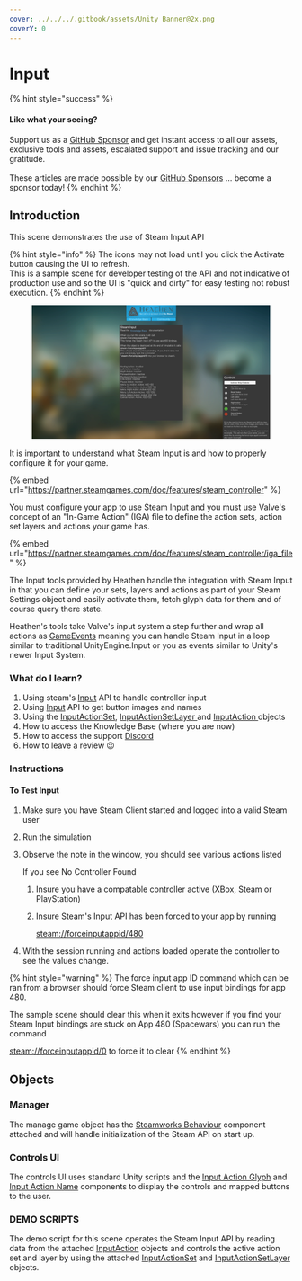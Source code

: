 ```yaml
---
cover: ../../../.gitbook/assets/Unity Banner@2x.png
coverY: 0
---
```


# Input

{% hint style="success" %}
#### Like what your seeing?

Support us as a [GitHub Sponsor](../../../become-a-sponsor/) and get instant access to all our assets, exclusive tools and assets, escalated support and issue tracking and our gratitude.\
\
These articles are made possible by our [GitHub Sponsors](../../../become-a-sponsor/) ... become a sponsor today!
{% endhint %}

## Introduction

This scene demonstrates the use of Steam Input API

{% hint style="info" %}
The icons may not load until you click the Activate button causing the UI to refresh.\
This is a sample scene for developer testing of the API and not indicative of production use and so the UI is "quick and dirty" for easy testing not robust execution.
{% endhint %}

<figure><img src="../../../.gitbook/assets/image (609).png" alt=""><figcaption></figcaption></figure>

It is important to understand what Steam Input is and how to properly configure it for your game.&#x20;

{% embed url="https://partner.steamgames.com/doc/features/steam_controller" %}

You must configure your app to use Steam Input and you must use Valve's concept of an "In-Game Action" (IGA) file to define the action sets, action set layers and actions your game has.

{% embed url="https://partner.steamgames.com/doc/features/steam_controller/iga_file" %}

The Input tools provided by Heathen handle the integration with Steam Input in that you can define your sets, layers and actions as part of your Steam Settings object and easily activate them, fetch glyph data for them and of course query there state.

Heathen's tools take Valve's input system a step further and wrap all actions as [GameEvents](../../../assets/system-core/game-events.md) meaning you can handle Steam Input in a loop similar to traditional UnityEngine.Input or you as events similar to Unity's newer Input System.

### What do I learn?

1. Using steam's [Input](../api/input.client.md) API to handle controller input
2. Using [Input](../api/input.client.md) API to get button images and names
3. Using the [InputActionSet](../scriptable-objects/input-action-set.md), [InputActionSetLayer ](../scriptable-objects/input-action-set-layer.md)and [InputAction ](../scriptable-objects/input-action.md)objects
4. How to access the Knowledge Base (where you are now)
5. How to access the support [Discord ](https://discord.gg/6X3xrRc)
6. How to leave a review 😉

### Instructions

#### To Test Input

1. Make sure you have Steam Client started and logged into a valid Steam user
2. Run the simulation
3.  Observe the note in the window, you should see various actions listed

    If you see No Controller Found&#x20;

    1. Insure you have a compatable controller active (XBox, Steam or PlayStation)
    2.  Insure Steam's Input API has been forced to your app by running

        [steam://forceinputappid/480](steam://forceinputappid/480)
4. With the session running and actions loaded operate the controller to see the values change.

{% hint style="warning" %}
The force input app ID command which can be ran from a browser should force Steam client to use input bindings for app 480.



The sample scene should clear this when it exits however if you find your Steam Input bindings are stuck on App 480 (Spacewars) you can run the command

[steam://forceinputappid/0](steam://forceinputappid/0) to force it to clear&#x20;
{% endhint %}

## Objects

### Manager

The manage game object has the [Steamworks Behaviour](../components/steamworks-behaviour.md) component attached and will handle initialization of the Steam API on start up.

### Controls UI

The controls UI uses standard Unity scripts and the [Input Action Glyph](../components/input-action-glyph.md) and [Input Action Name](../components/input-action-name.md) components to display the controls and mapped buttons to the user.

### DEMO SCRIPTS

The demo script for this scene operates the Steam Input API by reading data from the attached [InputAction](../scriptable-objects/input-action.md) objects and controls the active action set and layer by using the attached [InputActionSet](../scriptable-objects/input-action-set.md) and [InputActionSetLayer ](../scriptable-objects/input-action-set-layer.md)objects.&#x20;

